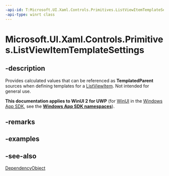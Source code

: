 ```yaml
---
-api-id: T:Microsoft.UI.Xaml.Controls.Primitives.ListViewItemTemplateSettings
-api-type: winrt class
---
```


<!-- Class syntax.
public class ListViewItemTemplateSettings : Windows.UI.Xaml.DependencyObject, Windows.UI.Xaml.Controls.Primitives.IListViewItemTemplateSettings
-->

# Microsoft.UI.Xaml.Controls.Primitives.ListViewItemTemplateSettings

## -description
Provides calculated values that can be referenced as **TemplatedParent** sources when defining templates for a [ListViewItem](../microsoft.ui.xaml.controls/listviewitem.md). Not intended for general use.

**This documentation applies to WinUI 2 for UWP** (for [WinUI](/windows/apps/winui/winui3/) in the [Windows App SDK](/windows/apps/windows-app-sdk/), see the **[Windows App SDK namespaces](/windows/windows-app-sdk/api/winrt/)**).

## -remarks

## -examples

## -see-also
[DependencyObject](../microsoft.ui.xaml/dependencyobject.md)

